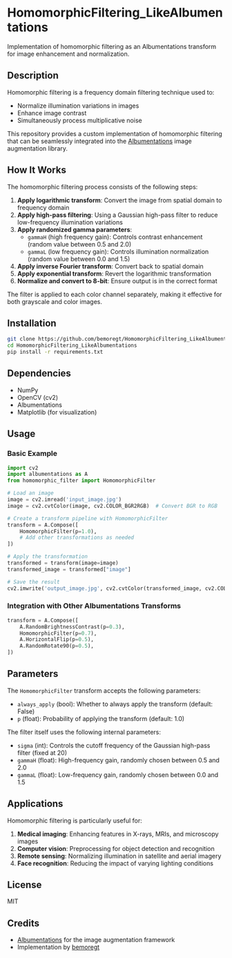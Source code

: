 # HomomorphicFiltering_LikeAlbumentations

Implementation of homomorphic filtering as an Albumentations transform for image enhancement and normalization.

## Description

Homomorphic filtering is a frequency domain filtering technique used to:
- Normalize illumination variations in images
- Enhance image contrast
- Simultaneously process multiplicative noise

This repository provides a custom implementation of homomorphic filtering that can be seamlessly integrated into the [Albumentations](https://github.com/albumentations-team/albumentations) image augmentation library.

## How It Works

The homomorphic filtering process consists of the following steps:

1. **Apply logarithmic transform**: Convert the image from spatial domain to frequency domain
2. **Apply high-pass filtering**: Using a Gaussian high-pass filter to reduce low-frequency illumination variations
3. **Apply randomized gamma parameters**: 
   - `gammaH` (high frequency gain): Controls contrast enhancement (random value between 0.5 and 2.0)
   - `gammaL` (low frequency gain): Controls illumination normalization (random value between 0.0 and 1.5)
4. **Apply inverse Fourier transform**: Convert back to spatial domain
5. **Apply exponential transform**: Revert the logarithmic transformation
6. **Normalize and convert to 8-bit**: Ensure output is in the correct format

The filter is applied to each color channel separately, making it effective for both grayscale and color images.

## Installation

```bash
git clone https://github.com/bemoregt/HomomorphicFiltering_LikeAlbumentations.git
cd HomomorphicFiltering_LikeAlbumentations
pip install -r requirements.txt
```

## Dependencies

- NumPy
- OpenCV (cv2)
- Albumentations
- Matplotlib (for visualization)

## Usage

### Basic Example

```python
import cv2
import albumentations as A
from homomorphic_filter import HomomorphicFilter

# Load an image
image = cv2.imread('input_image.jpg')
image = cv2.cvtColor(image, cv2.COLOR_BGR2RGB)  # Convert BGR to RGB

# Create a transform pipeline with HomomorphicFilter
transform = A.Compose([
    HomomorphicFilter(p=1.0),
    # Add other transformations as needed
])

# Apply the transformation
transformed = transform(image=image)
transformed_image = transformed["image"]

# Save the result
cv2.imwrite('output_image.jpg', cv2.cvtColor(transformed_image, cv2.COLOR_RGB2BGR))
```

### Integration with Other Albumentations Transforms

```python
transform = A.Compose([
    A.RandomBrightnessContrast(p=0.3),
    HomomorphicFilter(p=0.7),
    A.HorizontalFlip(p=0.5),
    A.RandomRotate90(p=0.5),
])
```

## Parameters

The `HomomorphicFilter` transform accepts the following parameters:

- `always_apply` (bool): Whether to always apply the transform (default: False)
- `p` (float): Probability of applying the transform (default: 1.0)

The filter itself uses the following internal parameters:

- `sigma` (int): Controls the cutoff frequency of the Gaussian high-pass filter (fixed at 20)
- `gammaH` (float): High-frequency gain, randomly chosen between 0.5 and 2.0
- `gammaL` (float): Low-frequency gain, randomly chosen between 0.0 and 1.5

## Applications

Homomorphic filtering is particularly useful for:

1. **Medical imaging**: Enhancing features in X-rays, MRIs, and microscopy images
2. **Computer vision**: Preprocessing for object detection and recognition
3. **Remote sensing**: Normalizing illumination in satellite and aerial imagery
4. **Face recognition**: Reducing the impact of varying lighting conditions

## License

MIT

## Credits

- [Albumentations](https://github.com/albumentations-team/albumentations) for the image augmentation framework
- Implementation by [bemoregt](https://github.com/bemoregt)

